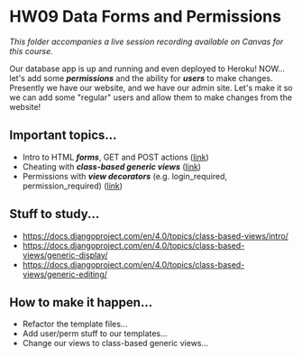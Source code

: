 # HW09 Data Forms and Permissions

*This folder accompanies a live session recording available on Canvas for this course.*

Our database app is up and running and even deployed to Heroku! NOW... let's add some ***permissions*** and the ability for ***users*** to make changes. Presently we have our website, and we have our admin site. Let's make it so we can add some "regular" users and allow them to make changes from the website!

## Important topics...

- Intro to HTML ***forms***, GET and POST actions ([link](https://docs.djangoproject.com/en/4.0/topics/forms/))
- Cheating with ***class-based generic views*** ([link](https://docs.djangoproject.com/en/4.0/topics/class-based-views/intro/))
- Permissions with ***view decorators*** (e.g. login_required, permission_required) ([link](https://docs.djangoproject.com/en/4.0/topics/class-based-views/intro/#decorating-class-based-views))

## Stuff to study...

- https://docs.djangoproject.com/en/4.0/topics/class-based-views/intro/
- https://docs.djangoproject.com/en/4.0/topics/class-based-views/generic-display/
- https://docs.djangoproject.com/en/4.0/topics/class-based-views/generic-editing/

## How to make it happen...

- Refactor the template files...
- Add user/perm stuff to our templates...
- Change our views to class-based generic views...